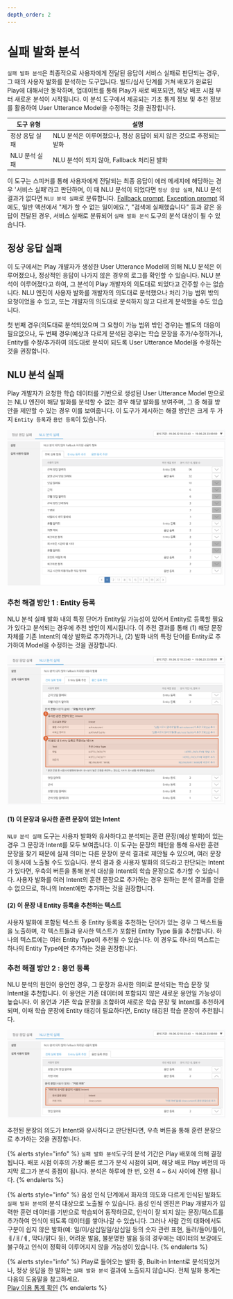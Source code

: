 ```yaml
---
depth_order: 2
---
```


# 실패 발화 분석

`실패 발화 분석`은 최종적으로 사용자에게 전달된 응답이 서비스 실패로 판단되는 경우, 그 때의 사용자 발화를 분석하는 도구입니다. 빌드/심사 단계를 거쳐 배포가 완료된 Play에 대해서만 동작하며, 업데이트를 통해 Play가 새로 배포되면, 해당 배포 시점 부터 새로운 분석이 시작됩니다. 이 분석 도구에서 제공되는 기초 통계 정보 및 추천 정보를 활용하여 User Utterance Model을 수정하는 것을 권장합니다.

| 도구 유형      | 설명                                        |
|------------|-------------------------------------------|
| 정상 응답 실패   | NLU 분석은 이루어졌으나, 정상 응답이 되지 않은 것으로 추정되는 발화  |
| NLU 분석 실패  | NLU 분석이 되지 않아, Fallback 처리된 발화            |

이 도구는 스피커를 통해 사용자에게 전달되는 최종 응답이 에러 메세지에 해당하는 경우 '서비스 실패'라고 판단하며, 이 때 NLU 분석이 되었다면 `정상 응답 실패`, NLU 분석 결과가 없다면 `NLU 분석 실패`로 분류합니다. [Fallback prompt](../define-an-action/built-in-actions#fallback), [Exception prompt](../define-an-action/manage-exceptions) 외에도, 일반 액션에서 "제가 할 수 없는 일이에요.", "검색에 실패했습니다" 등과 같은 응답이 전달된 경우, 서비스 실패로 분류되어 `실패 발화 분석` 도구의 분석 대상이 될 수 있습니다.

## 정상 응답 실패 <a href="failed" id="failed"></a>

이 도구에서는 Play 개발자가 생성한 User Utterance Model에 의해 NLU 분석은 이루어졌으나, 정상적인 응답이 나가지 않은 경우의 로그를 확인할 수 있습니다. NLU 분석이 이루어졌다고 하여, 그 분석이 Play 개발자의 의도대로 되었다고 간주할 수는 없습니다. NLU 엔진이 사용자 발화를 개발자의 의도대로 분석했으나 처리 가능 범위 밖의 요청이었을 수 있고, 또는 개발자의 의도대로 분석하지 않고 다르게 분석했을 수도 있습니다.

첫 번째 경우(의도대로 분석되었으며 그 요청이 가능 범위 밖인 경우)는 별도의 대응이 필요없으나, 두 번째 경우(예상과 다르게 분석된 경우)는 학습 문장을 추가/수정하거나, Entity를 수정/추가하여 의도대로 분석이 되도록 User Utterance Model을 수정하는 것을 권장합니다.

## NLU 분석 실패 <a href="no-nlu-result" id="no-nlu-result"></a>

Play 개발자가 요청한 학습 데이터를 기반으로 생성된 User Utterance Model 만으로는 NLU 엔진이 해당 발화를 분석할 수 없는 경우 해당 발화를 보여주며, 그 중 해결 방안을 제안할 수 있는 경우 이를 보여줍니다. 이 도구가 제시하는 해결 방안은 크게 두 가지 `Entity 등록`과 `용언 등록`이 있습니다.

![](../../../assets/images/log-mining-01.png)

### 추천 해결 방안 1 : Entity 등록 <a href="log-mining-entity" id="log-mining-entity"></a>

NLU 분석 실패 발화 내의 특정 단어가 Entity일 가능성이 있어서 Entity로 등록할 필요가 있다고 분석되는 경우에 추천 방안이 제시됩니다. 이 추천 결과를 통해 (1) 해당 문장 자체를 기존 Intent의 예상 발화로 추가하거나, (2) 발화 내의 특정 단어를 Entity로 추가하여 Model을 수정하는 것을 권장합니다.

![](../../../assets/images/log-mining-02.png)

#### (1) 이 문장과 유사한 훈련 문장이 있는 Intent

`NLU 분석 실패` 도구는 사용자 발화와 유사하다고 분석되는 훈련 문장(예상 발화)이 있는 경우 그 문장과 Intent를 모두 보여줍니다. 이 도구는 문장의 패턴을 통해 유사한 훈련 문장을 찾기 때문에 실제 의미는 다른 문장이 분석 결과로 제안될 수 있으며, 여러 문장이 동시에 노출될 수도 있습니다. 분석 결과 중 사용자 발화의 의도라고 판단되는 Intent가 있다면, 우측의 버튼을 통해 분석 대상을 Intent의 학습 문장으로 추가할 수 있습니다. 사용자 발화를 여러 Intent의 훈련 문장으로 추가하는 경우 원하는 분석 결과를 얻을 수 없으므로, 하나의 Intent에만 추가하는 것을 권장합니다.

#### (2) 이 문장 내 Entity 등록을 추천하는 텍스트

사용자 발화에 포함된 텍스트 중 Entity 등록을 추천하는 단어가 있는 경우 그 텍스트들을 노출하며, 각 텍스트들과 유사한 텍스트가 포함된 Entity Type 들을 추천합니다. 하나의 텍스트에는 여러 Entity Type이 추천될 수 있습니다. 이 경우도 하나의 텍스트는 하나의 Entity Type에만 추가하는 것을 권장합니다.

### 추천 해결 방안 2 : 용언 등록 <a href="log-mining-verb" id="log-mining-verb"></a>

NLU 분석의 원인이 용언인 경우, 그 문장과 유사한 의미로 분석되는 학습 문장 및 Intent을 추천합니다. 이 용언은 기존 데이터에 포함되지 않은 새로운 용언일 가능성이 높습니다. 이 용언과 기존 학습 문장을 조합하여 새로운 학습 문장 및 Intent를 추천하게 되며, 이때 학습 문장에 Entity 태깅이 필요하다면, Entity 태깅된 학습 문장이 추천됩니다.

![](../../../assets/images/log-mining-03.png)

추천된 문장의 의도가 Intent와 유사하다고 판단된다면, 우측 버튼을 통해 훈련 문장으로 추가하는 것을 권장합니다.

{% alerts style="info" %}
`실패 발화 분석`도구의 분석 기간은 Play 배포에 의해 결정됩니다. 배포 시점 이후의 가장 빠른 로그가 분석 시점이 되며, 해당 배포 Play 버전의 마지막 로그가 분석 종점이 됩니다. 분석은 하루에 한 번, 오전 4 ~ 6시 사이에 진행 됩니다.
{% endalerts %}

{% alerts style="info" %}
음성 인식 단계에서 화자의 의도와 다르게 인식된 발화도 `실패 발화 분석`의 분석 대상으로 노출될 수 있습니다. 음성 인식 엔진은 Play 개발자가 입력한 훈련 데이터를 기반으로 학습되어 동작하므로, 인식이 잘 되지 않는 문장/텍스트를 추가하여 인식이 되도록 데이터를 쌓아나갈 수 있습니다. 그러나 사람 간의 대화에서도 구분이 쉽지 않은 발화(예: 일/이/삼십일일/삼십일 등의 숫자 관련 표현, 들려/들어/틀어, ㅔ/ㅐ/ㅖ, 막다/맑다 등), 어려운 발음, 불분명한 발음 등의 경우에는 데이터의 보강에도 불구하고 인식이 정확히 이루어지지 않을 가능성이 있습니다.
{% endalerts %}

{% alerts style="info" %}
Play로 들어오는 발화 중, Built-in Intent로 분석되었거나, 정상 응답을 한 발화는 `실패 발화 분석` 결과에 노출되지 않습니다. 전체 발화 통계는 다음의 도움말을 참고하세요.\
[Play 이용 통계 확인](../../distribute-and-manage-a-play/monitor-play-stats)
{% endalerts %}
